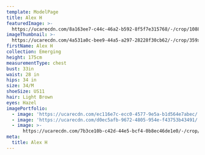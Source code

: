 ```yaml
---
template: ModelPage
title: Alex H
featuredImage: >-
  https://ucarecdn.com/8a163ee7-c44c-46a2-b592-8f5f7e315768/-/crop/1088x867/0,0/-/preview/
imageThumbnail: >-
  https://ucarecdn.com/4a531a0c-bee9-44a5-a297-28228f30cb62/-/crop/359x441/159,0/-/preview/
firstName: Alex H
collection: Emerging
height: 175cm
measurementType: chest
bust: 33in
waist: 28 in
hips: 34 in
size: 34/M
shoeSize: US11
hair: Light Brown
eyes: Hazel
imagePortfolio:
  - image: 'https://ucarecdn.com/ec116e7c-ecc0-4577-9e5a-b1d564e7abec/'
  - image: 'https://ucarecdn.com/d0ec5afb-9672-4805-954e-f43753b43491/'
  - image: >-
      https://ucarecdn.com/7b3ce10b-c42d-44e5-bcf4-0b8ec46de1e0/-/crop/1089x1139/0,0/-/preview/
meta:
  title: Alex H
---
```


